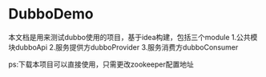 # DubboDemo
本文档是用来测试dubbo使用的项目，基于idea构建，包括三个module
1.公共模块dubboApi
2.服务提供方dubboProvider
3.服务消费方dubboConsumer

ps:下载本项目可以直接使用，只需更改zookeeper配置地址
